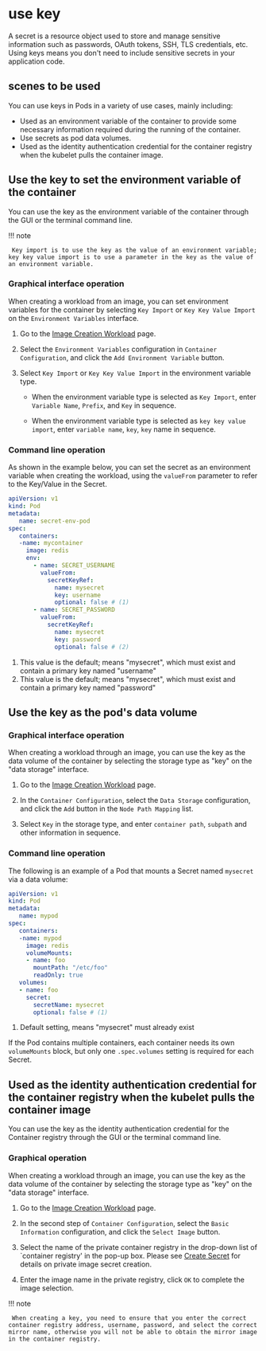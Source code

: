 # use key

A secret is a resource object used to store and manage sensitive information such as passwords, OAuth tokens, SSH, TLS credentials, etc. Using keys means you don't need to include sensitive secrets in your application code.

## scenes to be used

You can use keys in Pods in a variety of  use cases, mainly including:

- Used as an environment variable of the container to provide some necessary information required during the running of the container.
- Use secrets as pod data volumes.
- Used as the identity authentication credential for the container registry when the kubelet pulls the container image.

## Use the key to set the environment variable of the container

You can use the key as the environment variable of the container through the GUI or the terminal command line.

!!! note

     Key import is to use the key as the value of an environment variable; key key value import is to use a parameter in the key as the value of an environment variable.

### Graphical interface operation

When creating a workload from an image, you can set environment variables for the container by selecting `Key Import` or `Key Key Value Import` on the `Environment Variables` interface.

1. Go to the [Image Creation Workload](../workloads/create-deployment.md) page.

     

2. Select the `Environment Variables` configuration in `Container Configuration`, and click the `Add Environment Variable` button.

     

3. Select `Key Import` or `Key Key Value Import` in the environment variable type.

     

     - When the environment variable type is selected as `Key Import`, enter `Variable Name`, `Prefix`, and `Key` in sequence.

     - When the environment variable type is selected as `key key value import`, enter `variable name`, `key`, `key` name in sequence.

### Command line operation

As shown in the example below, you can set the secret as an environment variable when creating the workload, using the `valueFrom` parameter to refer to the Key/Value in the Secret.

```yaml
apiVersion: v1
kind: Pod
metadata:
   name: secret-env-pod
spec:
   containers:
   -name: mycontainer
     image: redis
     env:
       - name: SECRET_USERNAME
         valueFrom:
           secretKeyRef:
             name: mysecret
             key: username
             optional: false # (1)
       - name: SECRET_PASSWORD
         valueFrom:
           secretKeyRef:
             name: mysecret
             key: password
             optional: false # (2)

```

1. This value is the default; means "mysecret", which must exist and contain a primary key named "username"
2. This value is the default; means "mysecret", which must exist and contain a primary key named "password"

## Use the key as the pod's data volume

### Graphical interface operation

When creating a workload through an image, you can use the key as the data volume of the container by selecting the storage type as "key" on the "data storage" interface.

1. Go to the [Image Creation Workload](../workloads/create-deployment.md) page.

     

2. In the `Container Configuration`, select the `Data Storage` configuration, and click the `Add` button in the `Node Path Mapping` list.

     

3. Select `Key` in the storage type, and enter `container path`, `subpath` and other information in sequence.

### Command line operation

The following is an example of a Pod that mounts a Secret named `mysecret` via a data volume:

```yaml
apiVersion: v1
kind: Pod
metadata:
   name: mypod
spec:
   containers:
   -name: mypod
     image: redis
     volumeMounts:
     - name: foo
       mountPath: "/etc/foo"
       readOnly: true
   volumes:
   - name: foo
     secret:
       secretName: mysecret
       optional: false # (1)
```

1. Default setting, means "mysecret" must already exist

If the Pod contains multiple containers, each container needs its own `volumeMounts` block, but only one `.spec.volumes` setting is required for each Secret.

## Used as the identity authentication credential for the container registry when the kubelet pulls the container image

You can use the key as the identity authentication credential for the Container registry through the GUI or the terminal command line.

### Graphical operation

When creating a workload through an image, you can use the key as the data volume of the container by selecting the storage type as "key" on the "data storage" interface.

1. Go to the [Image Creation Workload](../workloads/create-deployment.md) page.

     

2. In the second step of `Container Configuration`, select the `Basic Information` configuration, and click the `Select Image` button.

     

3. Select the name of the private container registry in the drop-down list of `container registry' in the pop-up box. Please see [Create Secret](create-secret.md) for details on private image secret creation.

     

4. Enter the image name in the private registry, click `OK` to complete the image selection.

!!! note

     When creating a key, you need to ensure that you enter the correct container registry address, username, password, and select the correct mirror name, otherwise you will not be able to obtain the mirror image in the container registry.